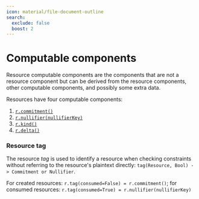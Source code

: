 ```yaml
---
icon: material/file-document-outline
search:
  exclude: false
  boost: 2
---
```


# Computable components

Resource computable components are the components that are not a resource component but can be derived from the resource components, other computable components, and possibly some extra data.

Resources have four computable components:

1. [`r.commitment()`](resource_commitment.md)
2. [`r.nullifier(nullifierKey)`](nullifier.md)
3. [`r.kind()`](kind.md)
4. [`r.delta()`](delta.md)

### Resource tag

The resource *tag* is used to identify a resource when checking constraints without referring to the resource's plaintext directly: `tag(Resource, Bool) -> Commitment or Nullifier`.

For created resources: `r.tag(consumed=False) = r.commitment()`; for consumed resources: `r.tag(consumed=True) = r.nullifier(nullifierKey)`